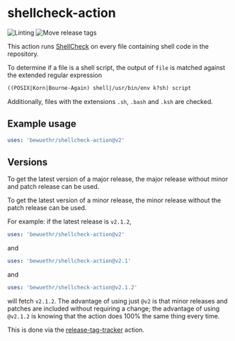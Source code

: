 # shellcheck-action

![Linting](https://github.com/bewuethr/shellcheck-action/workflows/Linting/badge.svg)
![Move release tags](https://github.com/bewuethr/shellcheck-action/workflows/Move%20release%20tags/badge.svg)

This action runs [ShellCheck] on every file containing shell code in the
repository.

To determine if a file is a shell script, the output of `file` is matched
against the extended regular expression

```txt
((POSIX|Korn|Bourne-Again) shell|/usr/bin/env k?sh) script
```

Additionally, files with the extensions `.sh`, `.bash` and `.ksh` are checked.

[ShellCheck]: https://github.com/koalaman/shellcheck

## Example usage

```yml
uses: 'bewuethr/shellcheck-action@v2'
```

## Versions

To get the latest version of a major release, the major release without minor
and patch release can be used.

To get the latest version of a minor release, the minor release without the
patch release can be used.

For example: if the latest release is `v2.1.2`,

```yml
uses: 'bewuethr/shellcheck-action@v2'
```

and

```yml
uses: 'bewuethr/shellcheck-action@v2.1'
```

and

```yml
uses: 'bewuethr/shellcheck-action@v2.1.2'
```

will fetch `v2.1.2`. The advantage of using just `@v2` is that minor releases
and patches are included without requiring a change; the advantage of using
`@v2.1.2` is knowing that the action does 100% the same thing every time.

This is done via the [release-tag-tracker] action.

[release-tag-tracker]: https://github.com/marketplace/actions/release-tag-tracker
